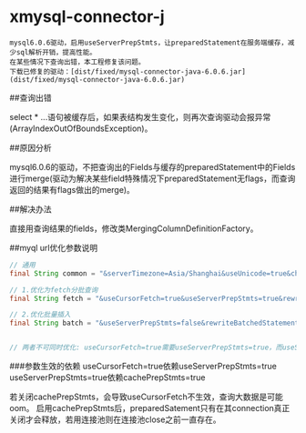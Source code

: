 # xmysql-connector-j
	mysql6.0.6驱动，启用useServerPrepStmts，让preparedStatement在服务端缓存，减少sql解析开销，提高性能。
	在某些情况下查询出错，本工程修复该问题。
	下载已修复的驱动：[dist/fixed/mysql-connector-java-6.0.6.jar](dist/fixed/mysql-connector-java-6.0.6.jar)

##查询出错

select * ...语句被缓存后，如果表结构发生变化，则再次查询驱动会报异常(ArrayIndexOutOfBoundsException)。



##原因分析

mysql6.0.6的驱动，不把查询出的Fields与缓存的preparedStatement中的Fields进行merge(驱动为解决某些field特殊情况下preparedStatement无flags，而查询返回的结果有flags做出的merge)。


##解决办法

直接用查询结果的fields，修改类MergingColumnDefinitionFactory。

##myql url优化参数说明

```java
// 通用
final String common = "&serverTimezone=Asia/Shanghai&useUnicode=true&characterEncoding=UTF-8";

// 1.优化为fetch分批查询
final String fetch = "&useCursorFetch=true&useServerPrepStmts=true&rewriteBatchedStatements=false&cachePrepStmts=true&prepStmtCacheSize=1024&prepStmtCacheSqlLimit=4096";

// 2.优化批量插入
final String batch = "&useServerPrepStmts=false&rewriteBatchedStatements=true&useCompression=true";


// 两者不可同时优化: useCursorFetch=true需要useServerPrepStmts=true，而useServerPrepStmts与rewriteBatchedStatements不能同时为true。

```

###参数生效的依赖
useCursorFetch=true依赖useServerPrepStmts=true
useServerPrepStmts=true依赖cachePrepStmts=true


若关闭cachePrepStmts，会导致useCursorFetch不生效，查询大数据是可能oom。
启用cachePrepStmts后，preparedSatement只有在其connection真正关闭才会释放，若用连接池则在连接池close之前一直存在。
